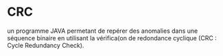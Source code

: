 # CRC

un programme JAVA permetant de repérer des anomalies dans une séquence binaire en utilisant la vérifica(on de redondance cyclique (CRC : Cycle Redundancy Check).
